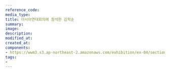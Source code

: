 ```yaml
---
reference_code:
media_type:
title: 아시아연대회의에 참석한 김학순
summary:
image:
description:
modified_at:
created_at:
components:
- https://wwm3.s3.ap-northeast-2.amazonaws.com/exhibition/ex-04/section-02/13_아시아연대회의에+참석한+김학순.jpg
tags:
-
---
```

